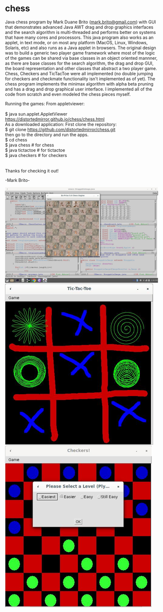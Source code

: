 # chess
Java chess program by Mark Duane Brito (mark.brito@gmail.com) with GUI that demonstrates advanced Java AWT drag and drop graphics interfaces and the search algorithm is multi-threaded and performs better on systems that have many cores and processors. This java program also works as an applet, in text mode, or on most any platform (MacOS, Linux, Windows, Solaris, etc) and also runs as a Java applet in browsers.  The original design was to build a generic two player game framework where most of the logic of the games can be shared via base classes in an object oriented mannner, as there are base classes for the search algorithm, the drag and drop GUI, the board representation and other classes that abstract a two player game.  Chess, Checkers and TicTacToe were all implemented (no double jumping for checkers and checkmate functionality isn't implemented as of yet).  The chess program implements the minimax algorithm with alpha beta pruning and has a drag and drop graphical user interface. I implemented all of the code from scratch and even modeled the chess pieces myself.

Running the games:
From appletviewer:<br/><br/>
$ java sun.applet.AppletViewer https://distortedmirror.github.io/chess/chess.html 
<br/>
As a downloaded application:
First clone the repository:
<br/>
$ git clone https://github.com/distortedmirror/chess.git
<br/>
then go to the directory and run the apps.
<br/>
$ cd chess<br/>
$ java chess  # for chess<br/>
$ java tictactoe # for tictactoe<br/>
$ java checkers # for checkers<br/>
<br/>
<br/>
Thanks for checking it out!

-Mark Brito-

![chess](chessscreenshot.jpg)
![tictactoe](tictactoescreenshot.jpg)
![checkers](checkersscreenshot.jpg)
